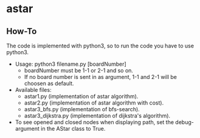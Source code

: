 astar
=====

## How-To ##

The code is implemented with python3, so to run the code you have to use python3.

* Usage: python3 filename.py [boardNumber]
  * boardNumber must be 1-1 or 2-1 and so on. 
  * If no board number is sent in as argument, 1-1 and 2-1 will be choosen as default.
* Available files:
  * astar1.py (implementation of astar algorithm).
  * astar2.py (implementation of astar algorithm with cost).
  * astar3_bfs.py (implementation of bfs-search).
  * astar3_dijkstra.py (implementation of dijkstra's algorithm).
* To see opened and closed nodes when displaying path, set the debug-argument in the AStar class to True. 
